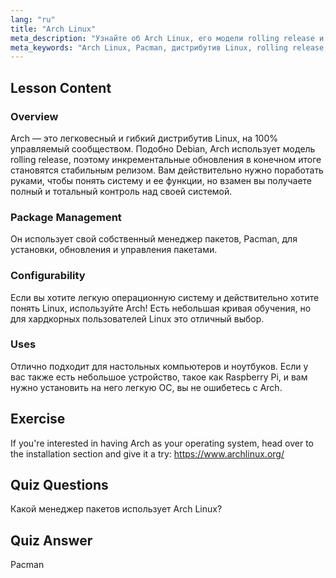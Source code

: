```yaml
---
lang: "ru"
title: "Arch Linux"
meta_description: "Узнайте об Arch Linux, его модели rolling release и менеджере пакетов Pacman. Поймите, почему Arch отлично подходит для новичков и опытных пользователей, стремящихся к контролю."
meta_keywords: "Arch Linux, Pacman, дистрибутив Linux, rolling release, учебник по Linux, руководство для начинающих, легковесная ОС"
---
```


## Lesson Content

### Overview

Arch — это легковесный и гибкий дистрибутив Linux, на 100% управляемый сообществом. Подобно Debian, Arch использует модель rolling release, поэтому инкрементальные обновления в конечном итоге становятся стабильным релизом. Вам действительно нужно поработать руками, чтобы понять систему и ее функции, но взамен вы получаете полный и тотальный контроль над своей системой.

### Package Management

Он использует свой собственный менеджер пакетов, Pacman, для установки, обновления и управления пакетами.

### Configurability

Если вы хотите легкую операционную систему и действительно хотите понять Linux, используйте Arch! Есть небольшая кривая обучения, но для хардкорных пользователей Linux это отличный выбор.

### Uses

Отлично подходит для настольных компьютеров и ноутбуков. Если у вас также есть небольшое устройство, такое как Raspberry Pi, и вам нужно установить на него легкую ОС, вы не ошибетесь с Arch.

## Exercise

If you're interested in having Arch as your operating system, head over to the installation section and give it a try: <https://www.archlinux.org/>

## Quiz Questions

Какой менеджер пакетов использует Arch Linux?

## Quiz Answer

Pacman
